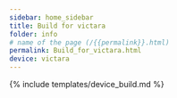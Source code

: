 ```yaml
---
sidebar: home_sidebar
title: Build for victara
folder: info
# name of the page (/{{permalink}}.html)
permalink: Build_for_victara.html
device: victara
---
```

{% include templates/device_build.md %}
